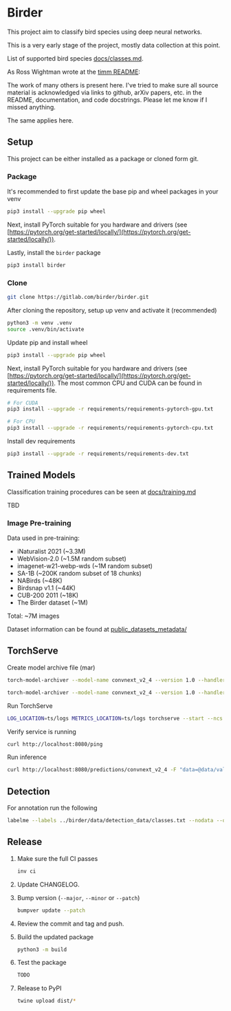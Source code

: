 # Birder

This project aim to classify bird species using deep neural networks.

This is a very early stage of the project, mostly data collection at this point.

List of supported bird species [docs/classes.md](docs/classes.md).

As Ross Wightman wrote at the [timm README](https://github.com/huggingface/pytorch-image-models#introduction):

The work of many others is present here.
I've tried to make sure all source material is acknowledged via links to
github, arXiv papers, etc. in the README, documentation, and code docstrings. Please let me know if I missed anything.

The same applies here.

## Setup

This project can be either installed as a package or cloned form git.

### Package

It's recommended to first update the base pip and wheel packages in your venv

```sh
pip3 install --upgrade pip wheel
```

Next, install PyTorch suitable for you hardware and drivers (see [https://pytorch.org/get-started/locally/](https://pytorch.org/get-started/locally/)).

Lastly, install the `birder` package

```sh
pip3 install birder
```

### Clone

```sh
git clone https://gitlab.com/birder/birder.git
```

After cloning the repository, setup up venv and activate it (recommended)

```sh
python3 -m venv .venv
source .venv/bin/activate
```

Update pip and install wheel

```sh
pip3 install --upgrade pip wheel
```

Next, install PyTorch suitable for you hardware and drivers (see [https://pytorch.org/get-started/locally/](https://pytorch.org/get-started/locally/)).
The most common CPU and CUDA can be found in requirements file.

```sh
# For CUDA
pip3 install --upgrade -r requirements/requirements-pytorch-gpu.txt

# For CPU
pip3 install --upgrade -r requirements/requirements-pytorch-cpu.txt
```

Install dev requirements

```sh
pip3 install --upgrade -r requirements/requirements-dev.txt
```

## Trained Models

Classification training procedures can be seen at [docs/training.md](docs/training.md)

TBD

### Image Pre-training

Data used in pre-training:

* iNaturalist 2021 (~3.3M)
* WebVision-2.0 (~1.5M random subset)
* imagenet-w21-webp-wds (~1M random subset)
* SA-1B (~200K random subset of 18 chunks)
* NABirds (~48K)
* Birdsnap v1.1 (~44K)
* CUB-200 2011 (~18K)
* The Birder dataset (~1M)

Total: ~7M images

Dataset information can be found at [public_datasets_metadata/](public_datasets_metadata/)

## TorchServe

Create model archive file (mar)

```sh
torch-model-archiver --model-name convnext_v2_4 --version 1.0 --handler birder/service/classification.py --serialized-file models/convnext_v2_4_0.pts --export-path ts
```

```sh
torch-model-archiver --model-name convnext_v2_4 --version 1.0 --handler birder/service/classification.py --serialized-file models/convnext_v2_4_0.pt2 --export-path ts --config-file ts/example_config.yaml
```

Run TorchServe

```sh
LOG_LOCATION=ts/logs METRICS_LOCATION=ts/logs torchserve --start --ncs --foreground --ts-config ts/config.properties --model-store ts/ --models convnext_v2_4.mar
```

Verify service is running

```sh
curl http://localhost:8080/ping
```

Run inference

```sh
curl http://localhost:8080/predictions/convnext_v2_4 -F "data=@data/validation/African crake/000001.jpeg"
```

## Detection

For annotation run the following

```sh
labelme --labels ../birder/data/detection_data/classes.txt --nodata --output ../birder/data/detection_data/training_annotations --flags unknown ../birder/data/detection_data/training
```

## Release

1. Make sure the full CI passes

   ```sh
   inv ci
   ```

1. Update CHANGELOG.

1. Bump version (`--major`, `--minor` or `--patch`)

    ```sh
    bumpver update --patch
    ```

1. Review the commit and tag and push.

1. Build the updated package

    ```sh
    python3 -m build
    ```

1. Test the package

    ```sh
    TODO
    ```

1. Release to PyPI

    ```sh
    twine upload dist/*
    ```
